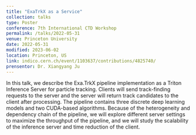 ```yaml
---
title: "ExaTrkX as a Service"
collection: talks
type: Poster
conference: 7th International CTD Workshop
permalink: /talks/2022-05-31
venue: Princeton University
date: 2022-05-31
modified: 2023-06-02
location: Princeton, US
link: indico.cern.ch/event/1103637/contributions/4825740/
prensentor: Dr. Xiangyang Ju
---
```


In this talk, we describe the Exa.TrkX pipeline implementation as a Triton Inference Server for particle tracking. Clients will send track-finding requests to the server and the server will return track candidates to the client after processing. The pipeline contains three discrete deep learning models and two CUDA-based algorithms. Because of the heterogeneity and dependency chain of the pipeline, we will explore different server settings to maximize the throughput of the pipeline, and we will study the scalability of the inference server and time reduction of the client.